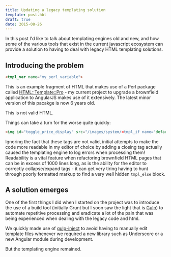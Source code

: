 ```yaml
---
title: Updating a legacy templating solution
template: post.hbt
draft: true
date: 2015-08-26
---
```

In this post I'd like to talk about templating engines old and new, and how some of the various tools that exist in the current javascript ecosystem can provide a solution to having to deal with legacy HTML templating solutions.

## Introducing the problem

```html
<tmpl_var name="my_perl_variable">
```

This is an example fragment of HTML that makes use of a Perl package called [HTML::Template::Pro](http://sourceforge.net/projects/html-tmpl-pro/) - my current project to upgrade a brownfield application to AngularJS makes use of it extensively. The latest minor version of this pacakge is now 6 years old.

This is not valid HTML.

Things can take a turn for the worse quite quickly:

```html
<img id="toggle_price_display" src="/images/system/<tmpl_if name="default_hide_item_prices">plus<tmpl_else>minus</tmpl_if>.png" title="<tmpl_if name="default_hide_item_prices">Show prices<tmpl_else>Hide prices</tmpl_if>" width="16" height="16"/>
```

Ignoring the fact that these tags are not valid, initial attempts to make the code more readable in my editor of choice by adding a closing tag actually caused the templating engine to log errors when processing them! Readability is a vital feature when refactoring brownfield HTML pages that can be in excess of 1000 lines long, as is the ability for the editor to correctly collapse/expand tags - it can get very tiring having to hunt through poorly formatted markup to find a very well hidden `tmpl_else` block.


## A solution emerges

One of the first things I did when I started on the project was to introduce the use of a build tool (initially Grunt but I soon saw the light that is [Gulp](http://gulpjs.com/)) to automate repetitive processing and eradicate a lot of the pain that was being experienced when dealing with the legacy code and html.

We quickly made use of [gulp-inject](https://github.com/klei/gulp-inject) to avoid having to manually edit template files whenever we required a new library such as Underscore or a new Angular module during development.

But the templating engine remained.
